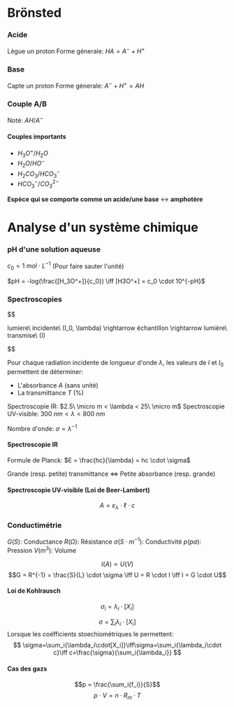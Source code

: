 # Brönsted

### Acide

Lègue un proton
Forme génerale: $HA = A^- + H^+$
### Base

Capte un proton
Forme génerale: $A^- + H^+ = AH$

### Couple A/B

Noté: $AH/A^-$
#### Couples importants

- $H_3O^+/H_2O$
- $H_2O/HO^-$
- $H_2CO_3/HCO_3^-$
- $HCO_3^-/CO_3^{2-}$

**Espèce qui se comporte comme un acide/une base** $\leftrightarrow$ **amphotère**

# Analyse d'un système chimique

### pH d'une solution aqueuse

$c_0 = 1\ mol \cdot L^{-1}$ (Pour faire sauter l'unité)

$pH = -log(\frac{[H_3O^+]}{c_0}) \iff [H3O^+] = c_0 \cdot 10^{-pH}$

### Spectroscopies

$$

lumiere\ incidente\ (I_0, \lambda) \rightarrow échantillon \rightarrow lumière\ transmise\ (I)

$$

Pour chaque radiation incidente de longueur d'onde $\lambda$, les valeurs de $I$ et $I_0$ permettent de déterminer:
- L'absorbance $A$ (sans unité)
- La transmittance $T$ ($\%$)

Spectroscopie IR: $2.5\ \micro m < \lambda < 25\ \micro m$
Spectroscopie UV-visible: $300\ nm < \lambda < 800\ nm$

Nombre d'onde: $\sigma = \lambda^{-1}$
#### Spectroscopie IR

Formule de Planck: $E = \frac{hc}{\lambda} = hc \cdot \sigma$

Grande (resp. petite) transmittance $\iff$ Petite absorbance (resp. grande)
#### Spectroscopie UV-visible (Loi de Beer-Lambert)
 $$A = \varepsilon_\lambda \cdot \ell \cdot c$$
### Conductimétrie

$G(S)$: Conductance
$R(\Omega)$: Résistance
$\sigma(S \cdot m^{-1})$: Conductivité
$p(pa)$: Pression
$V(m^3)$: Volume

$$I(A) \propto U(V)$$
$$G = R^{-1} = \frac{S}{L} \cdot \sigma \iff U = R \cdot I \iff I = G \cdot U$$
#### Loi de Kohlrausch
$$
\sigma_i = \lambda_i \cdot [X_i]
$$

$$
	\sigma = \sum_i{\lambda_i\cdot[X_i]}
$$
Lorsque les coéfficients stoechiométriques le permettent:
$$
\sigma=\sum_i{\lambda_i\cdot[X_i]}\iff\sigma=\sum_i{\lambda_i\cdot c}\iff c=\frac{\sigma}{\sum_i{\lambda_i}}
$$
#### Cas des gazs
$$p = \frac{\sum_i{f_i}}{S}$$
$$p \cdot V = n \cdot R_m \cdot T$$

